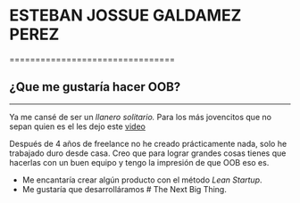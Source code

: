 # ESTEBAN JOSSUE GALDAMEZ PEREZ
================================

## ¿Que me gustaría hacer OOB?
---------------------------

Ya me cansé de ser un *llanero solitario.* Para los más jovencitos que no sepan quien es el les dejo este [video](http://www.youtube.com/watch?feature=fvwp&v=PcRWO-jvjDI&NR=1)

Después de 4 años de freelance no he creado prácticamente nada, 
solo he trabajado duro desde casa.
Creo que para lograr grandes cosas tienes que hacerlas con un buen equipo y tengo la impresión de que OOB eso es.

* Me encantaría crear algún producto con el método *Lean Startup*. 
* Me gustaría que desarrolláramos # The Next Big Thing.
